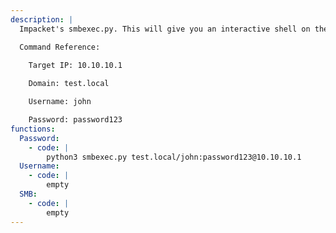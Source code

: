 ```yaml
---
description: |
  Impacket's smbexec.py. This will give you an interactive shell on the Windows host.

  Command Reference:

  	Target IP: 10.10.10.1
  
  	Domain: test.local

  	Username: john

  	Password: password123
functions:
  Password:
    - code: |
        python3 smbexec.py test.local/john:password123@10.10.10.1
  Username:
    - code: |
        empty
  SMB:
    - code: |
        empty
---
```

